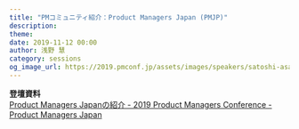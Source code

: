 ```yaml
---
title: "PMコミュニティ紹介：Product Managers Japan (PMJP)"
description:
theme:
date: 2019-11-12 00:00
author: 浅野 慧
category: sessions
og_image_url: https://2019.pmconf.jp/assets/images/speakers/satoshi-asano.png
---
```


<strong>登壇資料</strong><br>
<a href="https://scrapbox.io/pmjp/Product_Managers_Japan%E3%81%AE%E7%B4%B9%E4%BB%8B_-_2019_Product_Managers_Conference" target="_blank">Product Managers Japanの紹介 - 2019 Product Managers Conference - Product Managers Japan</a>
